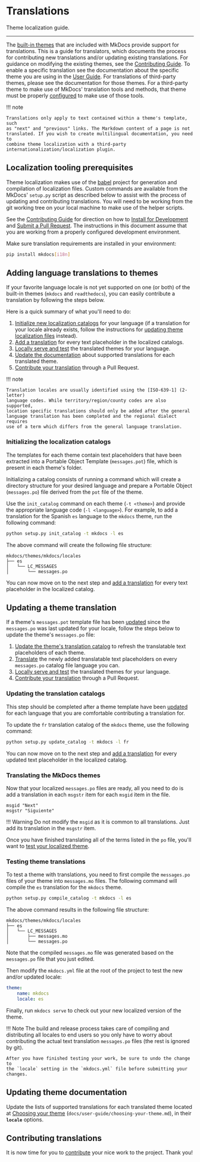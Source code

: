# Translations

Theme localization guide.

---

The [built-in themes] that are included with MkDocs provide support for
translations. This is a guide for translators, which documents the process for
contributing new translations and/or updating existing translations. For
guidance on modifying the existing themes, see the [Contributing Guide][update
themes]. To enable a specific translation see the documentation about the
specific theme you are using in the [User Guide][built-in themes]. For
translations of third-party themes, please see the documentation for those
themes. For a third-party theme to make use of MkDocs' translation tools and
methods, that theme must be properly [configured] to make use of those tools.

!!! note

    Translations only apply to text contained within a theme's template, such
    as "next" and "previous" links. The Markdown content of a page is not
    translated. If you wish to create multilingual documentation, you need to
    combine theme localization with a third-party
    internationalization/localization plugin.

[built-in themes]: ../user-guide/choosing-your-theme.md
[update themes]: ../about/contributing.md#submitting-changes-to-the-builtin-themes
[configured]: themes.md#supporting-theme-localizationtranslation

## Localization tooling prerequisites

Theme localization makes use of the [babel][babel] project for generation and
compilation of localization files. Custom commands are available from the
MkDocs' `setup.py` script as described below to assist with the process of
updating and contributing translations. You will need to be working from the
git working tree on your local machine to make use of the helper scripts.

See the [Contributing Guide] for direction on how to [Install for Development]
and [Submit a Pull Request]. The instructions in this document assume that you
are working from a properly configured development environment.

Make sure translation requirements are installed in your environment:

```bash
pip install mkdocs[i18n]
```

[babel]: http://babel.pocoo.org/en/latest/cmdline.html
[Contributing Guide]: ../about/contributing.md
[Install for Development]: ../about/contributing.md#installing-for-development
[Submit a Pull Request]: ../about/contributing.md#submitting-pull-requests

## Adding language translations to themes

If your favorite language locale is not yet supported on one (or both) of the
built-in themes (`mkdocs` and `readthedocs`), you can easily contribute a
translation by following the steps below.

Here is a quick summary of what you'll need to do:

1. [Initialize new localization
   catalogs](#initializing-the-localization-catalogs) for your language (if a
   translation for your locale already exists, follow the instructions for
   [updating theme localization
   files](/user-guide/custom-themes/#localizing-themes) instead).
2. [Add a translation](#translating-the-mkdocs-themes) for every text
   placeholder in the localized catalogs.
3. [Locally serve and test](#testing-theme-translations) the translated themes
   for your language.
4. [Update the documentation](#updating-theme-documentation) about
   supported translations for each translated theme.
5. [Contribute your translation](#contributing-translations) through a
   Pull Request.

!!! note

    Translation locales are usually identified using the [ISO-639-1] (2-letter)
    language codes. While territory/region/county codes are also supported,
    location specific translations should only be added after the general
    language translation has been completed and the regional dialect requires
    use of a term which differs from the general language translation.

[ISO-639-1]: https://en.wikipedia.org/wiki/ISO_639-1

### Initializing the localization catalogs

The templates for each theme contain text placeholders that have been extracted
into a Portable Object Template (`messages.pot`) file, which is present in each
theme's folder.

Initializing a catalog consists of running a command which will create a
directory structure for your desired language and prepare a Portable Object
(`messages.po`) file derived from the `pot` file of the theme.

Use the `init_catalog` command on each theme (`-t <theme>`) and provide the
appropriate language code (`-l <language>`). For example, to add a translation
for the Spanish `es` language to the `mkdocs` theme, run the following command:

```bash
python setup.py init_catalog -t mkdocs -l es
```

The above command will create the following file structure:

```text
mkdocs/themes/mkdocs/locales
├── es
│   └── LC_MESSAGES
│       └── messages.po
```

You can now move on to the next step and [add a
translation](#translating-the-mkdocs-themes) for every text placeholder in the
localized catalog.

## Updating a theme translation

If a theme's `messages.pot` template file has been [updated][update themes]
since the `messages.po` was last updated for your locale, follow the steps
below to update the theme's `messages.po` file:

1. [Update the theme's translation catalog](#updating-the-translation-catalogs)
   to refresh the translatable text placeholders of each theme.
2. [Translate](#translating-the-mkdocs-themes) the newly added translatable
   text placeholders on every `messages.po` catalog file language you can.
3. [Locally serve and test](#testing-theme-translations) the translated themes
   for your language.
4. [Contribute your translation](#contributing-translations) through a
   Pull Request.

### Updating the translation catalogs

This step should be completed after a theme template have been [updated][update
themes] for each language that you are comfortable contributing a translation
for.

To update the `fr` translation catalog of the `mkdocs` theme, use the following
command:

```bash
python setup.py update_catalog -t mkdocs -l fr
```

You can now move on to the next step and [add a translation] for every updated
text placeholder in the localized catalog.

[add a translation]: #translating-the-mkdocs-themes

### Translating the MkDocs themes

Now that your localized `messages.po` files are ready, all you need to do is
add a translation in each `msgstr` item for each `msgid` item in the file.

```text
msgid "Next"
msgstr "Siguiente"
```

!!! Warning
    Do not modify the `msgid` as it is common to all translations. Just add
    its translation in the `msgstr` item.

Once you have finished translating all of the terms listed in the `po` file,
you'll want to [test your localized theme](#testing-theme-translations).

### Testing theme translations

To test a theme with translations, you need to first compile the `messages.po`
files of your theme into `messages.mo` files. The following command will compile
the `es` translation for the `mkdocs` theme.

```bash
python setup.py compile_catalog -t mkdocs -l es
```

The above command results in the following file structure:

```text
mkdocs/themes/mkdocs/locales
├── es
│   └── LC_MESSAGES
│       ├── messages.mo
│       └── messages.po
```

Note that the compiled `messages.mo` file was generated based on the
`messages.po` file that you just edited.

Then modify the `mkdocs.yml` file at the root of the project to test the new
and/or updated locale:

```yaml
theme:
    name: mkdocs
    locale: es
```

Finally, run `mkdocs serve` to check out your new localized version of the theme.

!!! Note
    The build and release process takes care of compiling and distributing
    all locales to end users so you only have to worry about contributing the
    actual text translation `messages.po` files (the rest is ignored by git).

    After you have finished testing your work, be sure to undo the change to
    the `locale` setting in the `mkdocs.yml` file before submitting your
    changes.

## Updating theme documentation

Update the lists of supported translations for each translated theme located at
[Choosing your theme](../user-guide/choosing-your-theme.md)
(`docs/user-guide/choosing-your-theme.md`), in their __`locale`__ options.

## Contributing translations

It is now time for you to [contribute](../about/contributing.md) your nice work
to the project. Thank you!
